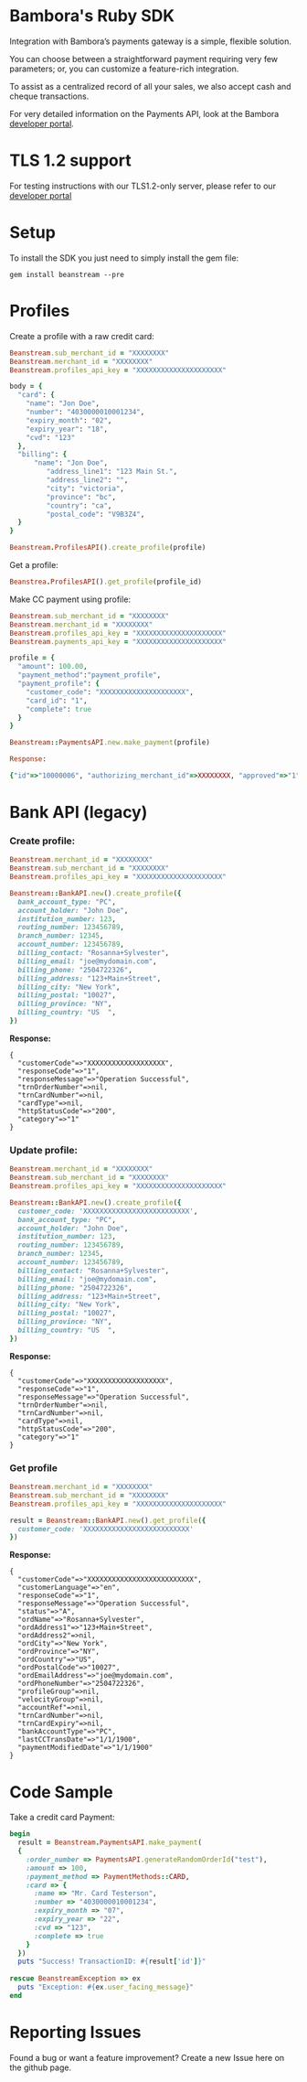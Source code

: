 # Bambora's Ruby SDK

Integration with Bambora’s payments gateway is a simple, flexible solution.

You can choose between a straightforward payment requiring very few parameters; or, you can customize a feature-rich integration.

To assist as a centralized record of all your sales, we also accept cash and cheque transactions.

For very detailed information on the Payments API, look at the Bambora [developer portal](https://dev.na.bambora.com/docs/references/payment_SDKs/take_payments/).


# TLS 1.2 support
For testing instructions with our TLS1.2-only server, please refer to our [developer portal](https://dev.na.bambora.com/docs/references/payment_SDKs/support_tls12/#ruby-sdk)


# Setup
To install the SDK you just need to simply install the gem file:
```
gem install beanstream --pre
```

# Profiles
Create a profile with a raw credit card:

```ruby
Beanstream.sub_merchant_id = "XXXXXXXX"
Beanstream.merchant_id = "XXXXXXXX"
Beanstream.profiles_api_key = "XXXXXXXXXXXXXXXXXXXXX"

body = {
  "card": {
    "name": "Jon Doe",
    "number": "4030000010001234",
    "expiry_month": "02",
    "expiry_year": "18",
    "cvd": "123"
  },
  "billing": {
      "name": "Jon Doe",
         "address_line1": "123 Main St.",
         "address_line2": "",
         "city": "victoria",
         "province": "bc",
         "country": "ca",
         "postal_code": "V9B3Z4",
  }
}

Beanstream.ProfilesAPI().create_profile(profile)
```

Get a profile:

```ruby
Beanstrea.ProfilesAPI().get_profile(profile_id)
```


Make CC payment using profile:

```ruby
Beanstream.sub_merchant_id = "XXXXXXXX"
Beanstream.merchant_id = "XXXXXXXX"
Beanstream.profiles_api_key = "XXXXXXXXXXXXXXXXXXXXX"
Beanstream.payments_api_key = "XXXXXXXXXXXXXXXXXXXXX"

profile = {
  "amount": 100.00,
  "payment_method":"payment_profile",
  "payment_profile": { 
    "customer_code": "XXXXXXXXXXXXXXXXXXXXX", 
    "card_id": "1",
    "complete": true
  }
}

Beanstream::PaymentsAPI.new.make_payment(profile)

Response: 

{"id"=>"10000006", "authorizing_merchant_id"=>XXXXXXXX, "approved"=>"1", "message_id"=>"1", "message"=>"Approved", "auth_code"=>"TEST", "created"=>"2018-12-17T20:51:05", "order_number"=>"10000006", "type"=>"P", "payment_method"=>"CC", "risk_score"=>0.0, "amount"=>100.0, "custom"=>{"ref1"=>"", "ref2"=>"", "ref3"=>"", "ref4"=>"", "ref5"=>""}, "card"=>{"card_type"=>"VI", "last_four"=>"1234", "address_match"=>0, "postal_result"=>0, "avs_result"=>"0", "cvd_result"=>"2", "avs"=>{"id"=>"N", "message"=>"Street address and Postal/ZIP do not match.", "processed"=>true}}, "links"=>[{"rel"=>"void", "href"=>"https://www.beanstream.com/api/v1/payments/10000006/void", "method"=>"POST"}, {"rel"=>"return", "href"=>"https://www.beanstream.com/api/v1/payments/10000006/returns", "method"=>"POST"}]}

```

# Bank API (legacy)

### Create profile:

```ruby
Beanstream.merchant_id = "XXXXXXXX"
Beanstream.sub_merchant_id = "XXXXXXXX"
Beanstream.profiles_api_key = "XXXXXXXXXXXXXXXXXXXXX"

Beanstream::BankAPI.new().create_profile({
  bank_account_type: "PC",
  account_holder: "John Doe",
  institution_number: 123,
  routing_number: 123456789,
  branch_number: 12345,
  account_number: 123456789,
  billing_contact: "Rosanna+Sylvester",
  billing_email: "joe@mydomain.com",
  billing_phone: "2504722326",
  billing_address: "123+Main+Street",
  billing_city: "New York",
  billing_postal: "10027",
  billing_province: "NY",
  billing_country: "US  ",
})
```

**Response:**

```
{
  "customerCode"=>"XXXXXXXXXXXXXXXXXXX",
  "responseCode"=>"1",
  "responseMessage"=>"Operation Successful",
  "trnOrderNumber"=>nil,
  "trnCardNumber"=>nil,
  "cardType"=>nil,
  "httpStatusCode"=>"200",
  "category"=>"1"
}
```

### Update profile:

```ruby
Beanstream.merchant_id = "XXXXXXXX"
Beanstream.sub_merchant_id = "XXXXXXXX"
Beanstream.profiles_api_key = "XXXXXXXXXXXXXXXXXXXXX"

Beanstream::BankAPI.new().create_profile({
  customer_code: 'XXXXXXXXXXXXXXXXXXXXXXXXXX',
  bank_account_type: "PC",
  account_holder: "John Doe",
  institution_number: 123,
  routing_number: 123456789,
  branch_number: 12345,
  account_number: 123456789,
  billing_contact: "Rosanna+Sylvester",
  billing_email: "joe@mydomain.com",
  billing_phone: "2504722326",
  billing_address: "123+Main+Street",
  billing_city: "New York",
  billing_postal: "10027",
  billing_province: "NY",
  billing_country: "US  ",
})
```

**Response:**

```
{
  "customerCode"=>"XXXXXXXXXXXXXXXXXXX",
  "responseCode"=>"1",
  "responseMessage"=>"Operation Successful",
  "trnOrderNumber"=>nil,
  "trnCardNumber"=>nil,
  "cardType"=>nil,
  "httpStatusCode"=>"200",
  "category"=>"1"
}
```

### Get profile
```ruby
Beanstream.merchant_id = "XXXXXXXX"
Beanstream.sub_merchant_id = "XXXXXXXX"
Beanstream.profiles_api_key = "XXXXXXXXXXXXXXXXXXXXX"

result = Beanstream::BankAPI.new().get_profile({
  customer_code: 'XXXXXXXXXXXXXXXXXXXXXXXXXX'
})
```

**Response:**

```
{
  "customerCode"=>"XXXXXXXXXXXXXXXXXXXXXXXXXX",
  "customerLanguage"=>"en",
  "responseCode"=>"1",
  "responseMessage"=>"Operation Successful",
  "status"=>"A",
  "ordName"=>"Rosanna+Sylvester",
  "ordAddress1"=>"123+Main+Street",
  "ordAddress2"=>nil,
  "ordCity"=>"New York",
  "ordProvince"=>"NY",
  "ordCountry"=>"US",
  "ordPostalCode"=>"10027",
  "ordEmailAddress"=>"joe@mydomain.com",
  "ordPhoneNumber"=>"2504722326",
  "profileGroup"=>nil,
  "velocityGroup"=>nil,
  "accountRef"=>nil,
  "trnCardNumber"=>nil,
  "trnCardExpiry"=>nil,
  "bankAccountType"=>"PC",
  "lastCCTransDate"=>"1/1/1900",
  "paymentModifiedDate"=>"1/1/1900"
}
```

# Code Sample
Take a credit card Payment:

```ruby
begin
  result = Beanstream.PaymentsAPI.make_payment(
  {
    :order_number => PaymentsAPI.generateRandomOrderId("test"),
    :amount => 100,
    :payment_method => PaymentMethods::CARD,
    :card => {
      :name => "Mr. Card Testerson",
      :number => "4030000010001234",
      :expiry_month => "07",
      :expiry_year => "22",
      :cvd => "123",
      :complete => true
    }
  })
  puts "Success! TransactionID: #{result['id']}"
  
rescue BeanstreamException => ex
  puts "Exception: #{ex.user_facing_message}"
end
```


# Reporting Issues
Found a bug or want a feature improvement? Create a new Issue here on the github page.
